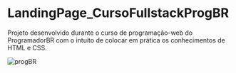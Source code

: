 # LandingPage_CursoFullstackProgBR
 Projeto desenvolvido durante o curso de programação-web do ProgramadorBR com o intuito de colocar em prática os conhecimentos de HTML e CSS.

![progBR](https://user-images.githubusercontent.com/100590540/174196419-5630fb0f-afd4-4947-b054-507baee34f36.png)
